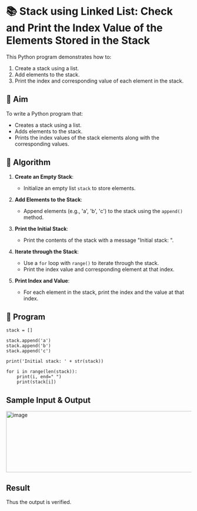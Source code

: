 # 📚 Stack using Linked List: Check and Print the Index Value of the Elements Stored in the Stack

This Python program demonstrates how to:
1. Create a stack using a list.
2. Add elements to the stack.
3. Print the index and corresponding value of each element in the stack.

## 🎯 Aim

To write a Python program that:
- Creates a stack using a list.
- Adds elements to the stack.
- Prints the index values of the stack elements along with the corresponding values.

## 🧠 Algorithm

1. **Create an Empty Stack**:
   - Initialize an empty list `stack` to store elements.

2. **Add Elements to the Stack**:
   - Append elements (e.g., 'a', 'b', 'c') to the stack using the `append()` method.

3. **Print the Initial Stack**:
   - Print the contents of the stack with a message "Initial stack: ".

4. **Iterate through the Stack**:
   - Use a `for` loop with `range()` to iterate through the stack.
   - Print the index value and corresponding element at that index.

5. **Print Index and Value**:
   - For each element in the stack, print the index and the value at that index.

## 📝 Program
~~~
stack = []

stack.append('a')
stack.append('b')
stack.append('c')

print('Initial stack: ' + str(stack))

for i in range(len(stack)):
    print(i, end=" ")
    print(stack[i])
~~~

## Sample Input & Output
<img width="686" height="166" alt="image" src="https://github.com/user-attachments/assets/d5f9d6e8-11e1-4b9d-aa45-35d3f0e20603" />


## Result
Thus the output is verified.
